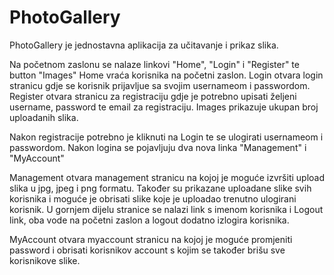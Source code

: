 # PhotoGallery

PhotoGallery je jednostavna aplikacija za učitavanje i prikaz slika.

Na početnom zaslonu se nalaze linkovi "Home", "Login" i "Register" te button "Images"
Home vraća korisnika na početni zaslon.
Login otvara login stranicu gdje se korisnik prijavljue sa svojim usernameom i passwordom.
Register otvara stranicu za registraciju gdje je potrebno upisati željeni username, password te email za registraciju.
Images prikazuje ukupan broj uploadanih slika.

Nakon registracije potrebno je kliknuti na Login te se ulogirati usernameom i passwordom.
Nakon logina se pojavljuju dva nova linka "Management" i "MyAccount"

Management otvara management stranicu na kojoj je moguće izvršiti upload slika u jpg, jpeg i png formatu.
Također su prikazane uploadane slike svih korisnika i moguće je obrisati slike koje je uploadao trenutno ulogirani korisnik.
U gornjem dijelu stranice se nalazi link s imenom korisnika i Logout link, oba vode na početni zaslon a logout dodatno izlogira korisnika.

MyAccount otvara myaccount stranicu na kojoj je moguće promjeniti password i obrisati korisnikov account s kojim se također brišu sve korisnikove slike.  

